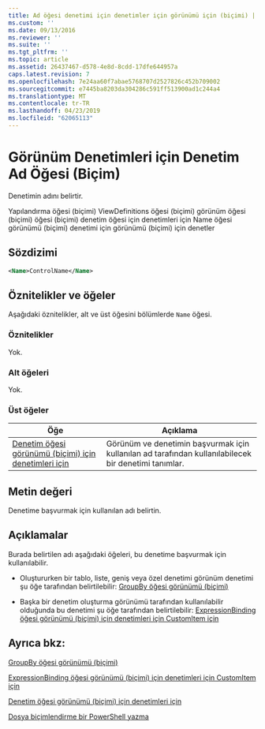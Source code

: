 ```yaml
---
title: Ad öğesi denetimi için denetimler için görünümü için (biçimi) | Microsoft Docs
ms.custom: ''
ms.date: 09/13/2016
ms.reviewer: ''
ms.suite: ''
ms.tgt_pltfrm: ''
ms.topic: article
ms.assetid: 26437467-d578-4e8d-8cdd-17dfe644957a
caps.latest.revision: 7
ms.openlocfilehash: 7e24aa60f7abae5768707d2527826c452b709002
ms.sourcegitcommit: e7445ba8203da304286c591ff513900ad1c244a4
ms.translationtype: MT
ms.contentlocale: tr-TR
ms.lasthandoff: 04/23/2019
ms.locfileid: "62065113"
---
```

# <a name="name-element-for-control-for-controls-for-view-format"></a>Görünüm Denetimleri için Denetim Ad Öğesi (Biçim)

Denetimin adını belirtir.

Yapılandırma öğesi (biçimi) ViewDefinitions öğesi (biçimi) görünüm öğesi (biçimi) öğesi (biçimi) denetim öğesi için denetimleri için Name öğesi görünümü (biçimi) denetimi için görünümü (biçimi) için denetler

## <a name="syntax"></a>Sözdizimi

```xml
<Name>ControlName</Name>
```

## <a name="attributes-and-elements"></a>Öznitelikler ve öğeler

Aşağıdaki öznitelikler, alt ve üst öğesini bölümlerde `Name` öğesi.

### <a name="attributes"></a>Öznitelikler

Yok.

### <a name="child-elements"></a>Alt öğeleri

Yok.

### <a name="parent-elements"></a>Üst öğeler

|Öğe|Açıklama|
|-------------|-----------------|
|[Denetim öğesi görünümü (biçimi) için denetimleri için](./control-element-for-controls-for-view-format.md)|Görünüm ve denetimin başvurmak için kullanılan ad tarafından kullanılabilecek bir denetimi tanımlar.|

## <a name="text-value"></a>Metin değeri

Denetime başvurmak için kullanılan adı belirtin.

## <a name="remarks"></a>Açıklamalar

Burada belirtilen adı aşağıdaki öğeleri, bu denetime başvurmak için kullanılabilir.

- Oluştururken bir tablo, liste, geniş veya özel denetimi görünüm denetimi şu öğe tarafından belirtilebilir: [GroupBy öğesi görünümü (biçimi)](./groupby-element-for-view-format.md)

- Başka bir denetim oluşturma görünümü tarafından kullanılabilir olduğunda bu denetimi şu öğe tarafından belirtilebilir: [ExpressionBinding öğesi görünümü (biçimi) için denetimleri için CustomItem için](./expressionbinding-element-for-customitem-for-controls-for-view-format.md)

## <a name="see-also"></a>Ayrıca bkz:

[GroupBy öğesi görünümü (biçimi)](./groupby-element-for-view-format.md)

[ExpressionBinding öğesi görünümü (biçimi) için denetimleri için CustomItem için](./expressionbinding-element-for-customitem-for-controls-for-view-format.md)

[Denetim öğesi görünümü (biçimi) için denetimleri için](./control-element-for-controls-for-view-format.md)

[Dosya biçimlendirme bir PowerShell yazma](./writing-a-powershell-formatting-file.md)
